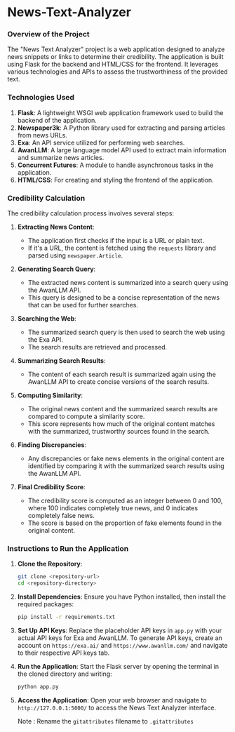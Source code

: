 # News-Text-Analyzer
### Overview of the Project

The "News Text Analyzer" project is a web application designed to analyze news snippets or links to determine their credibility. The application is built using Flask for the backend and HTML/CSS for the frontend. It leverages various technologies and APIs to assess the trustworthiness of the provided text.

### Technologies Used

1. **Flask**: A lightweight WSGI web application framework used to build the backend of the application.
2. **Newspaper3k**: A Python library used for extracting and parsing articles from news URLs.
3. **Exa**: An API service utilized for performing web searches.
4. **AwanLLM**: A large language model API used to extract main information and summarize news articles.
5. **Concurrent Futures**: A module to handle asynchronous tasks in the application.
6. **HTML/CSS**: For creating and styling the frontend of the application.

### Credibility Calculation

The credibility calculation process involves several steps:

1. **Extracting News Content**:
   - The application first checks if the input is a URL or plain text.
   - If it's a URL, the content is fetched using the `requests` library and parsed using `newspaper.Article`.

2. **Generating Search Query**:
   - The extracted news content is summarized into a search query using the AwanLLM API.
   - This query is designed to be a concise representation of the news that can be used for further searches.

3. **Searching the Web**:
   - The summarized search query is then used to search the web using the Exa API.
   - The search results are retrieved and processed.

4. **Summarizing Search Results**:
   - The content of each search result is summarized again using the AwanLLM API to create concise versions of the search results.

5. **Computing Similarity**:
   - The original news content and the summarized search results are compared to compute a similarity score.
   - This score represents how much of the original content matches with the summarized, trustworthy sources found in the search.

6. **Finding Discrepancies**:
   - Any discrepancies or fake news elements in the original content are identified by comparing it with the summarized search results using the AwanLLM API.

7. **Final Credibility Score**:
   - The credibility score is computed as an integer between 0 and 100, where 100 indicates completely true news, and 0 indicates completely false news.
   - The score is based on the proportion of fake elements found in the original content.

### Instructions to Run the Application

1. **Clone the Repository**:
   ```bash
   git clone <repository-url>
   cd <repository-directory>
   ```

2. **Install Dependencies**:
   Ensure you have Python installed, then install the required packages:
   ```bash
   pip install -r requirements.txt
   ```
   
3. **Set Up API Keys**:
   Replace the placeholder API keys in `app.py` with your actual API keys for Exa and AwanLLM.
   To generate API keys, create an account on `https://exa.ai/` and `https://www.awanllm.com/` and navigate to their respective API keys tab.

4. **Run the Application**:
   Start the Flask server by opening the terminal in the cloned directory and writing:
   ```bash
   python app.py
   ```

5. **Access the Application**:
   Open your web browser and navigate to `http://127.0.0.1:5000/` to access the News Text Analyzer interface.


   Note : Rename the `gitattributes` filename to `.gitattributes`
